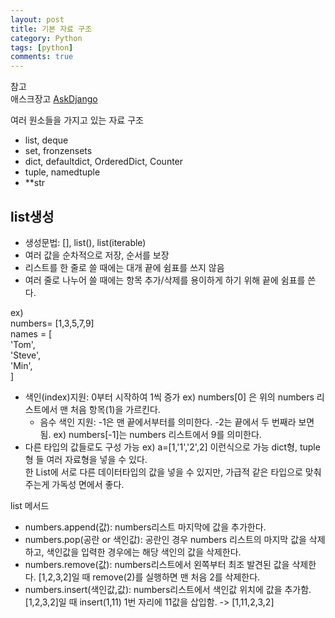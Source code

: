 ```yaml
---
layout: post
title: 기본 자료 구조
category: Python
tags: [python]
comments: true
---
```


참고  
애스크장고  [AskDjango](https://www.askcompany.kr/)

여러 원소들을 가지고 있는 자료 구조

- list, deque
- set, fronzensets
- dict, defaultdict, OrderedDict, Counter
- tuple, namedtuple
- \**str

## list생성

- 생성문법: [], list(), list(iterable)
- 여러 값을 순차적으로 저장, 순서를 보장
- 리스트를 한 줄로 쓸 때에는 대개 끝에 쉼표를 쓰지 않음
- 여러 줄로 나누어 쓸 때에는 항목 추가/삭제를 용이하게 하기 위해 끝에 쉼표를 쓴다.

ex)  
numbers= [1,3,5,7,9]  
names = [  
  'Tom',  
  'Steve',  
  'Min',  
]  

- 색인(index)지원: 0부터 시작하여 1씩 증가 ex) numbers[0] 은 위의 numbers 리스트에서 맨 처음 항목(1)을 가르킨다.
  - 음수 색인 지원: -1은 맨 끝에서부터를 의미한다. -2는 끝에서 두 번째라 보면 됨. ex) numbers[-1]는 numbers 리스트에서 9를 의미한다.
- 다른 타입의 값들로도 구성 가능 ex) a=[1,'1','2',2] 이런식으로 가능 dict형, tuple형 들 여러 자료형을 넣을 수 있다.  
한 List에 서로 다른 데이터타입의 값을 넣을 수 있지만, 가급적 같은 타입으로 맞춰주는게 가독성 면에서 좋다.

list 메서드
- numbers.append(값): numbers리스트 마지막에 값을 추가한다.
- numbers.pop(공란 or 색인값): 공란인 경우 numbers 리스트의 마지막 값을 삭제하고, 색인값을 입력한 경우에는 해당 색인의 값을 삭제한다.
- numbers.remove(값): numbers리스트에서 왼쪽부터 최조 발견된 값을 삭제한다. [1,2,3,2]일 때 remove(2)를 실행하면 맨 처음 2를 삭제한다.
- numbers.insert(색인값,값): numbers리스트에서 색인값 위치에 값을 추가함. [1,2,3,2]일 때 insert(1,11) 1번 자리에 11값을 삽입함. -> [1,11,2,3,2]
